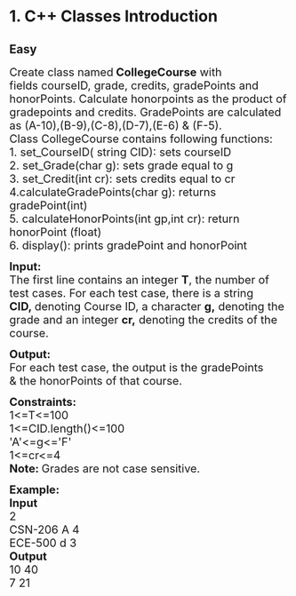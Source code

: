 # 1. C++ Classes Introduction
## Easy
<div class="problem-statement">
                <p></p><p><span style="font-size:20px">Create class named<strong> CollegeCourse</strong> with fields&nbsp;courseID, grade, credits, gradePoints and honorPoints. Calculate honorpoints as the product of gradepoints and credits. GradePoints are calculated as (A-10),(B-9),(C-8),(D-7),(E-6) &amp; (F-5).<br>
Class CollegeCourse contains&nbsp;following functions:<br>
1. set_CourseID( string CID): sets courseID<br>
2.&nbsp;set_Grade(char g): sets grade equal to g<br>
3.&nbsp;set_Credit(int cr): sets credits equal to cr&nbsp;<br>
4.calculateGradePoints(char g): returns gradePoint(int)<br>
5. calculateHonorPoints(int gp,int cr): return honorPoint&nbsp;(float)<br>
6. display(): prints gradePoint and honorPoint</span></p>

<p><span style="font-size:20px"><strong>Input:</strong><br>
The first line contains an integer <strong>T</strong>, the number of test cases. For each test case, there is a string <strong>CID,&nbsp;</strong>denoting Course&nbsp;ID, a character <strong>g,</strong>&nbsp;denoting the grade and an integer <strong>cr,</strong> denoting the credits of the course.</span></p>

<p><span style="font-size:20px"><strong>Output:</strong><br>
For each test case, the output is the gradePoints &amp;&nbsp;the honorPoints of that course.</span></p>

<p><span style="font-size:20px"><strong>Constraints:</strong><br>
1&lt;=T&lt;=100<br>
1&lt;=CID.length()&lt;=100<br>
'A'&lt;=g&lt;='F'<br>
1&lt;=cr&lt;=4<br>
<strong>Note:&nbsp;</strong>Grades are not case sensitive.</span></p>

<p><span style="font-size:20px"><strong>Example:<br>
Input</strong><br>
2<br>
CSN-206 A 4<br>
ECE-500 d 3<br>
<strong>Output</strong><br>
10 40<br>
7 21</span></p>
 <p></p>
            </div>